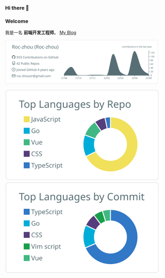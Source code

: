 <!-- <img src="https://github.com/Roc-zhou/Roc-zhou/blob/main/warlk.gif" /> -->
<!-- <img align="right" src="https://github-readme-stats.vercel.app/api/top-langs/?username=Roc-zhou&layout=compact" /> -->

### Hi there 👋
### Welcome 
我是一名 **前端开发工程师**。
[My Blog](https://roc-zhou.github.io/#/home)
<!-- 使用 **Issues** 来记录自己的博客 -->
<!-- ，为什么最后选择了issues🌝 ？浏览技术文章的时候偶然发现原来github上使用issues来记录东西是真的好，包含标签、评论常用功能都很强大👍 还可以使用Action。所以切换到了issues。
除了工作，还喜欢 DIY、外设（科技爱好者）💰。闲时喜欢看下电影，放松下，享受生活。❤️
🌱 目前正在学习Golang 🌱 -->

<!-- 📚 最新文章 -->
<!-- start -->
<!-- - [shell脚本运行](https://github.com/Roc-zhou/roc-zhou.github.io/issues/48)
- [scp服务器传输文件](https://github.com/Roc-zhou/roc-zhou.github.io/issues/47)
- [使用docker安装nginx并打开html](https://github.com/Roc-zhou/roc-zhou.github.io/issues/46)
- [Git的使用以及操作](https://github.com/Roc-zhou/roc-zhou.github.io/issues/45)
- [Go项目各种环境打包](https://github.com/Roc-zhou/roc-zhou.github.io/issues/44) -->
<!-- end -->















































<img src="https://github.com/Roc-zhou/Roc-zhou/blob/main/profile-summary-card-output/default/0-profile-details.svg" />
<p>
  <img src="https://github.com/Roc-zhou/Roc-zhou/blob/main/profile-summary-card-output/default/1-repos-per-language.svg" />
  <img src="https://github.com/Roc-zhou/Roc-zhou/blob/main/profile-summary-card-output/default/2-most-commit-language.svg" />
</p>


<!--
**Roc-zhou/Roc-zhou** is a ✨ _special_ ✨ repository because its `README.md` (this file) appears on your GitHub profile.

Here are some ideas to get you started:

- 🔭 I’m currently working on ...
- 🌱 I’m currently learning ...
- 👯 I’m looking to collaborate on ...
- 🤔 I’m looking for help with ...
- 💬 Ask me about ...
- 📫 How to reach me: ...
- 😄 Pronouns: ...
- ⚡ Fun fact: ...
-->
